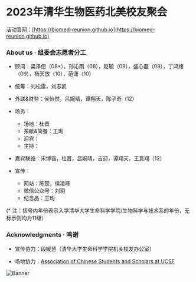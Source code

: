 # 2023年清华生物医药北美校友聚会

活动官网：[https://biomed-reunion.github.io](https://biomed-reunion.github.io)

### About us · 组委会志愿者分工

- 顾问：梁泽偲（08\*），孙沁雨（08），赵毓（09），盛心磊（09），丁鸿绪（09），杨天放（10），范潇（10）

- 统筹：刘松雷，刘志凯

- 外联&财务：侯怡然，吕婉晴，谭翔天，陈子奇（12）

- 场务：
  - 场地：杜晋
  - 茶歇&简餐：王珣
  - 迎宾：
  - 主持：

- 嘉宾联络：宋博锴，杜晋，吕婉晴，吉迎，谭翔天，王意翔（12）

- 宣传：
  - 网站：陈楚，侯凌峰
  - 微信公众号：刘玥
  - 纪念品：王珣

(\* 注：括号内年份表示入学清华大学生命科学学院/生物科学与技术系的年份，无标示则均为11级）
 
### Acknowledgments · 鸣谢

- 宣传协力：段媛慧（清华大学生命科学学院机关校友办公室）

- 场地协力：[Association of Chinese Students and Scholars at UCSF](https://ucsf.campusgroups.com/acss/home/)

<img src="https://github.com/biomed-reunion/biomed-reunion/assets/131603076/d8b06d39-6114-42cd-a13d-e41a017e6cc9" alt="Banner">

<!--
**biomed-reunion/biomed-reunion** is a ✨ _special_ ✨ repository because its `README.md` (this file) appears on your GitHub profile.
-->
